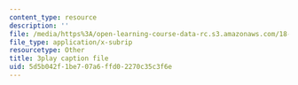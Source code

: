 ```yaml
---
content_type: resource
description: ''
file: /media/https%3A/open-learning-course-data-rc.s3.amazonaws.com/18-01sc-single-variable-calculus-fall-2010/5d5b042f1be707a6ffd02270c35c3f6e_2_7htv5eviM.srt
file_type: application/x-subrip
resourcetype: Other
title: 3play caption file
uid: 5d5b042f-1be7-07a6-ffd0-2270c35c3f6e
---
```

